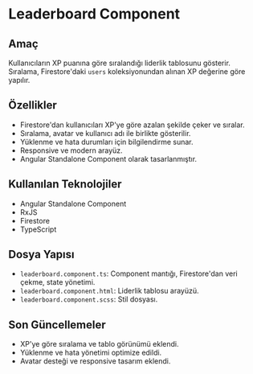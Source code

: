 # Leaderboard Component

## Amaç
Kullanıcıların XP puanına göre sıralandığı liderlik tablosunu gösterir. Sıralama, Firestore'daki `users` koleksiyonundan alınan XP değerine göre yapılır.

## Özellikler
- Firestore'dan kullanıcıları XP'ye göre azalan şekilde çeker ve sıralar.
- Sıralama, avatar ve kullanıcı adı ile birlikte gösterilir.
- Yüklenme ve hata durumları için bilgilendirme sunar.
- Responsive ve modern arayüz.
- Angular Standalone Component olarak tasarlanmıştır.

## Kullanılan Teknolojiler
- Angular Standalone Component
- RxJS
- Firestore
- TypeScript

## Dosya Yapısı
- `leaderboard.component.ts`: Component mantığı, Firestore'dan veri çekme, state yönetimi.
- `leaderboard.component.html`: Liderlik tablosu arayüzü.
- `leaderboard.component.scss`: Stil dosyası.

## Son Güncellemeler
- XP'ye göre sıralama ve tablo görünümü eklendi.
- Yüklenme ve hata yönetimi optimize edildi.
- Avatar desteği ve responsive tasarım eklendi.
